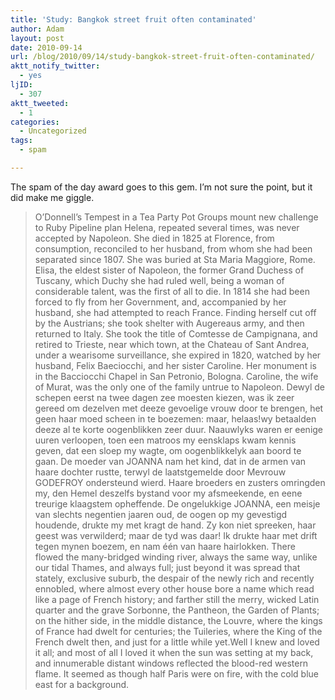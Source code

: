 ```yaml
---
title: 'Study: Bangkok street fruit often contaminated'
author: Adam
layout: post
date: 2010-09-14
url: /blog/2010/09/14/study-bangkok-street-fruit-often-contaminated/
aktt_notify_twitter:
  - yes
ljID:
  - 307
aktt_tweeted:
  - 1
categories:
  - Uncategorized
tags:
  - spam

---
```

The spam of the day award goes to this gem. I&#8217;m not sure the point, but it did make me giggle.

> O&#8217;Donnell&#8217;s Tempest in a Tea Party Pot Groups mount new challenge to Ruby Pipeline plan Helena, repeated several times, was never accepted by Napoleon. She died in 1825 at Florence, from consumption, reconciled to her husband, from whom she had been separated since 1807. She was buried at Sta Maria Maggiore, Rome. Elisa, the eldest sister of Napoleon, the former Grand Duchess of Tuscany, which Duchy she had ruled well, being a woman of considerable talent, was the first of all to die. In 1814 she had been forced to fly from her Government, and, accompanied by her husband, she had attempted to reach France. Finding herself cut off by the Austrians; she took shelter with Augereaus army, and then returned to Italy. She took the title of Comtesse de Campignana, and retired to Trieste, near which town, at the Chateau of Sant Andrea, under a wearisome surveillance, she expired in 1820, watched by her husband, Felix Baeciocchi, and her sister Caroline. Her monument is in the Bacciocchi Chapel in San Petronio, Bologna. Caroline, the wife of Murat, was the only one of the family untrue to Napoleon. Dewyl de schepen eerst na twee dagen zee moesten kiezen, was ik zeer gereed om dezelven met deeze gevoelige vrouw door te brengen, het geen haar moed scheen in te boezemen: maar, helaas!wy betaalden deeze al te korte oogenblikken zeer duur. Naauwlyks waren er eenige uuren verloopen, toen een matroos my eensklaps kwam kennis geven, dat een sloep my wagte, om oogenblikkelyk aan boord te gaan. De moeder van JOANNA nam het kind, dat in de armen van haare dochter rustte, terwyl de laatstgemelde door Mevrouw GODEFROY ondersteund wierd. Haare broeders en zusters omringden my, den Hemel deszelfs bystand voor my afsmeekende, en eene treurige klaagstem opheffende. De ongelukkige JOANNA, een meisje van slechts negentien jaaren oud, de oogen op my gevestigd houdende, drukte my met kragt de hand. Zy kon niet spreeken, haar geest was verwilderd; maar de tyd was daar! Ik drukte haar met drift tegen mynen boezem, en nam één van haare hairlokken. There flowed the many-bridged winding river, always the same way, unlike our tidal Thames, and always full; just beyond it was spread that stately, exclusive suburb, the despair of the newly rich and recently ennobled, where almost every other house bore a name which read like a page of French history; and farther still the merry, wicked Latin quarter and the grave Sorbonne, the Pantheon, the Garden of Plants; on the hither side, in the middle distance, the Louvre, where the kings of France had dwelt for centuries; the Tuileries, where the King of the French dwelt then, and just for a little while yet.Well I knew and loved it all; and most of all I loved it when the sun was setting at my back, and innumerable distant windows reflected the blood-red western flame. It seemed as though half Paris were on fire, with the cold blue east for a background.